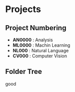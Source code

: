 # Projects

## Project Numbering
- **AN0000** : Analysis
- **ML0000** : Machin Learning 
- **NL000** : Natural Language
- **CV000** : Computer Vision

## Folder Tree
good
